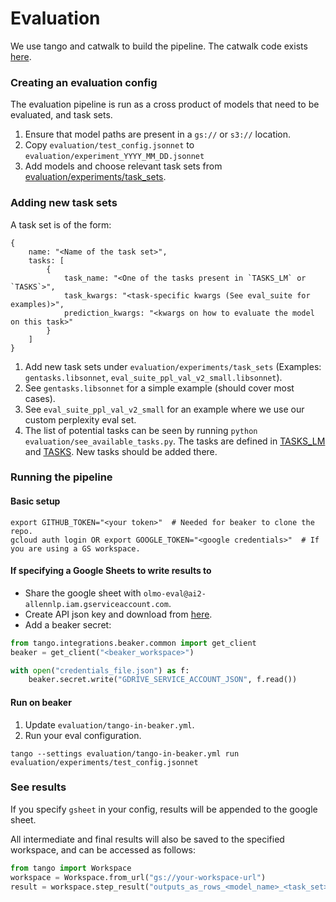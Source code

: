 
# Evaluation

We use tango and catwalk to build the pipeline.
The catwalk code exists [here](https://github.com/allenai/catwalk/tree/olmo-eval).

### Creating an evaluation config

The evaluation pipeline is run as a cross product of models that need to be evaluated, and task sets.

1. Ensure that model paths are present in a `gs://` or `s3://` location.
2. Copy `evaluation/test_config.jsonnet` to `evaluation/experiment_YYYY_MM_DD.jsonnet`
3. Add models and choose relevant task sets from [evaluation/experiments/task_sets](evaluation/experiments/task_sets).

### Adding new task sets

A task set is of the form:

```jsonnet
{
    name: "<Name of the task set>",
    tasks: [
        {
            task_name: "<One of the tasks present in `TASKS_LM` or `TASKS`>",
            task_kwargs: "<task-specific kwargs (See eval_suite for examples)>",
            prediction_kwargs: "<kwargs on how to evaluate the model on this task>"
        }
    ]
}
```

1. Add new task sets under `evaluation/experiments/task_sets` (Examples: `gentasks.libsonnet`, `eval_suite_ppl_val_v2_small.libsonnet`). 
2. See `gentasks.libsonnet` for a simple example (should cover most cases).
3. See `eval_suite_ppl_val_v2_small` for an example where we use our custom perplexity eval set.
4. The list of potential tasks can be seen by running `python evaluation/see_available_tasks.py`. The tasks are defined in [TASKS_LM](https://github.com/allenai/catwalk/blob/olmo-eval/catwalk/tasks/tasks_lm.py)
 and [TASKS](https://github.com/allenai/catwalk/blob/olmo-eval/catwalk/tasks/__init__.py). New tasks should be added there.

### Running the pipeline

#### Basic setup

```commandline 
export GITHUB_TOKEN="<your token>"  # Needed for beaker to clone the repo.
gcloud auth login OR export GOOGLE_TOKEN="<google credentials>"  # If you are using a GS workspace.
```

#### If specifying a Google Sheets to write results to

* Share the google sheet with `olmo-eval@ai2-allennlp.iam.gserviceaccount.com`.
* Create API json key and download from [here](https://console.cloud.google.com/iam-admin/serviceaccounts/details/101308414346962828659;edit=true/keys?project=ai2-allennlp).
* Add a beaker secret:

```python
from tango.integrations.beaker.common import get_client
beaker = get_client("<beaker_workspace>")

with open("credentials_file.json") as f:
    beaker.secret.write("GDRIVE_SERVICE_ACCOUNT_JSON", f.read())
```

#### Run on beaker

1. Update `evaluation/tango-in-beaker.yml`.
2. Run your eval configuration.

```commandline
tango --settings evaluation/tango-in-beaker.yml run evaluation/experiments/test_config.jsonnet
```

### See results

If you specify `gsheet` in your config, results will be appended to the google sheet.

All intermediate and final results will also be saved to the specified workspace, and can be accessed as follows:

```python
from tango import Workspace
workspace = Workspace.from_url("gs://your-workspace-url")
result = workspace.step_result("outputs_as_rows_<model_name>_<task_set>")
```
